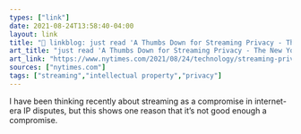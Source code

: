 ```yaml
---
types: ["link"]
date: 2021-08-24T13:58:40-04:00
layout: link
title: "🔗 linkblog: just read 'A Thumbs Down for Streaming Privacy - The New York Times'"
art_title: "just read 'A Thumbs Down for Streaming Privacy - The New York Times"
art_link: "https://www.nytimes.com/2021/08/24/technology/streaming-privacy-data.html"
sources: ["nytimes.com"]
tags: ["streaming","intellectual property","privacy"]
---
```

I have been thinking recently about streaming as a compromise in internet-era IP disputes, but this shows one reason that it’s not good enough a compromise.
